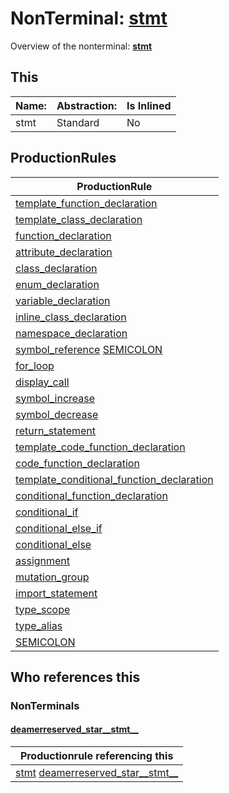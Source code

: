 # NonTerminal: **[stmt](./stmt.md)**

Overview of the nonterminal: **[stmt](./stmt.md)**



## This

| Name:                | Abstraction:    | Is Inlined |
| -------------------- | --------------- | ---------- |
| stmt | Standard | No |



## ProductionRules

| ProductionRule |
| ---- |
| [template_function_declaration](./template_function_declaration.md)  |
| [template_class_declaration](./template_class_declaration.md)  |
| [function_declaration](./function_declaration.md)  |
| [attribute_declaration](./attribute_declaration.md)  |
| [class_declaration](./class_declaration.md)  |
| [enum_declaration](./enum_declaration.md)  |
| [variable_declaration](./variable_declaration.md)  |
| [inline_class_declaration](./inline_class_declaration.md)  |
| [namespace_declaration](./namespace_declaration.md)  |
| [symbol_reference](./symbol_reference.md) [SEMICOLON](./../Lexicon/SEMICOLON.md)  |
| [for_loop](./for_loop.md)  |
| [display_call](./display_call.md)  |
| [symbol_increase](./symbol_increase.md)  |
| [symbol_decrease](./symbol_decrease.md)  |
| [return_statement](./return_statement.md)  |
| [template_code_function_declaration](./template_code_function_declaration.md)  |
| [code_function_declaration](./code_function_declaration.md)  |
| [template_conditional_function_declaration](./template_conditional_function_declaration.md)  |
| [conditional_function_declaration](./conditional_function_declaration.md)  |
| [conditional_if](./conditional_if.md)  |
| [conditional_else_if](./conditional_else_if.md)  |
| [conditional_else](./conditional_else.md)  |
| [assignment](./assignment.md)  |
| [mutation_group](./mutation_group.md)  |
| [import_statement](./import_statement.md)  |
| [type_scope](./type_scope.md)  |
| [type_alias](./type_alias.md)  |
| [SEMICOLON](./../Lexicon/SEMICOLON.md)  |




## Who references this

### NonTerminals


#### [deamerreserved_star__stmt__](./../Grammar/deamerreserved_star__stmt__.md)

| Productionrule referencing this                      |
| ---------------------------------------------------- |
| [stmt](./stmt.md) [deamerreserved_star__stmt__](./deamerreserved_star__stmt__.md)  |



